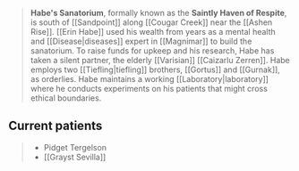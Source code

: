 > **Habe's Sanatorium**, formally known as the **Saintly Haven of Respite**, is south of [[Sandpoint]] along [[Cougar Creek]] near the [[Ashen Rise]].
> [[Erin Habe]] used his wealth from years as a mental health and [[Disease|diseases]] expert in [[Magnimar]] to build the sanatorium. To raise funds for upkeep and his research, Habe has taken a silent partner, the elderly [[Varisian]] [[Caizarlu Zerren]]. Habe employs two [[Tiefling|tiefling]] brothers, [[Gortus]] and [[Gurnak]], as orderlies. Habe maintains a working [[Laboratory|laboratory]] where he conducts experiments on his patients that might cross ethical boundaries.


## Current patients

> - Pidget Tergelson
> - [[Grayst Sevilla]]







